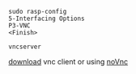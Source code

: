 ```
sudo rasp-config
5-Interfacing Options
P3-VNC
<Finish>

vncserver
```

[download](https://www.realvnc.com/en/connect/download/vnc/macos/) vnc client or using [noVnc](https://novnc.com/info.html)

